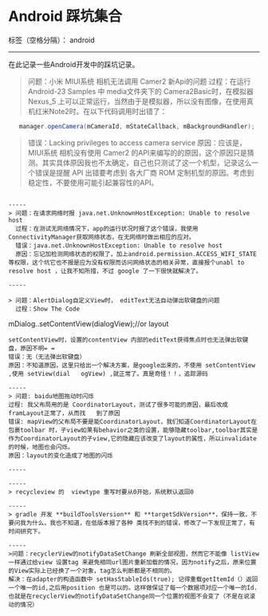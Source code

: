 # Android 踩坑集合

标签（空格分隔）： android

------

在此记录一些Android开发中的踩坑记录。
> 问题：小米 MIUI系统 相机无法调用 Camer2 新Api的问题
  过程：在运行 Android-23 Samples 中 media文件夹下的 Camera2Basic时，在模拟器 Nexus_5 上可以正常运行，当然由于是模拟器，所以没有图像，在使用真机红米Note2时。在以下代码调用时出错了：
```Java
   manager.openCamera(mCameraId, mStateCallback, mBackgroundHandler);
```
> 错误：Lacking privileges to access camera service
原因：应该是，MIUI系统 相机没有使用 Camer2 的API来编写的的原因，这个原因只是猜测。其实具体原因我也不太确定，自己也只测试了这一个机型，记录这么一个错误是提醒 API 出错要考虑到 各大厂商 ROM 定制机型的原因。考虑到稳定性，不要使用可能引起兼容性的API。 
```

-----
> 问题：在请求网络时报 java.net.UnknownHostException: Unable to resolve host
  过程：在测试无网络情况下，app的运行状况时报了这个错误，我使用ConnectivityManager获取网络状态，在无网络时做出相应的应对。
  错误：java.net.UnknownHostException: Unable to resolve host
  原因：忘记加检测网络状态的权限了，加上android.permission.ACCESS_WIFI_STATE等权限，这个坑它也不报是应为没有权限而访问网络状态的相关异常，直接报个unabl to resolve host ，让我不知所措，不过 google 了一下很快就解决了。

-----

> 问题：AlertDialog自定义View时， editText无法自动弹出软键盘的问题
  过程：Show The Code
  ```
  mDialog..setContentView(dialogView);//or layout
  ```
  setContentView时，设置的contentView 内部的editText获得焦点时也无法弹出软键盘，原因不明= =
  错误：无（无法弹出软键盘）
  原因：不知道原因，这里只给出一个解决方案，是google出来的，不使用 setContentView ,使用 setView(dial   ogView) ,就正常了。真是奇怪！！，追踪源码

-----
> 问题: baidu地图拖动时闪烁
  过程: 我父布局用的是 CoordinatorLayout，测试了很多可能的原因，最后改成framLayout正常了，从而找   到了原因
  错误: mapView的父布局不要是能CoordinatorLayout，我们知道CoordinatorLayout在包裹toolbar 时，子view如果有behavior之类的设置，能够隐藏toolbar,toolbar其实是作为CoordinatorLayout的子view,它的隐藏应该改变了layout的属性，所以invalidate的时候，地图也会闪烁。
  原因：layout的变化造成了地图的闪烁
  
-----

-----
> recycleview 的  viewtype 重写时要从0开始，系统默认返回0

-----
> gradle 开发 **buildToolsVersion** 和 **targetSdkVersion**，保持一致，不要问我为什么，我也不知道，在低版本报了各种 类找不到的错误，修改了一下发现正常了，有时间研究下。

-----
>问题：recyclerView的notifyDataSetChange 刷新全部视图，然而它不能像 listView一样通过给view 设置tag 来避免相同url图片重新加载的情况，因为notify之后，原来位置的View实际上已经换了一个对象，tag怎么判断都是不相同的。
解决：在adapter的构造函数中 setHasStableIds(true); 记得重载getItemId（）返回一个唯一的id,之后用position 也是可以的。这样做保证了每一个数据项对应一个唯一的Id.也就是在recyclerView的notifyDataSetChange同一个位置的视图不会变了（不是在说滚动的情况）